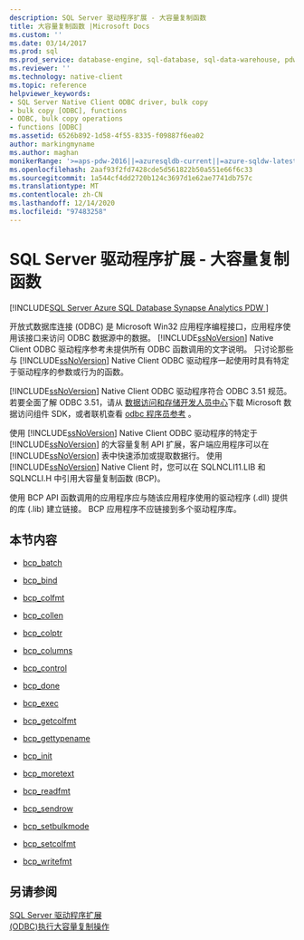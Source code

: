 ```yaml
---
description: SQL Server 驱动程序扩展 - 大容量复制函数
title: 大容量复制函数 |Microsoft Docs
ms.custom: ''
ms.date: 03/14/2017
ms.prod: sql
ms.prod_service: database-engine, sql-database, sql-data-warehouse, pdw
ms.reviewer: ''
ms.technology: native-client
ms.topic: reference
helpviewer_keywords:
- SQL Server Native Client ODBC driver, bulk copy
- bulk copy [ODBC], functions
- ODBC, bulk copy operations
- functions [ODBC]
ms.assetid: 6526b892-1d58-4f55-8335-f09887f6ea02
author: markingmyname
ms.author: maghan
monikerRange: '>=aps-pdw-2016||=azuresqldb-current||=azure-sqldw-latest||>=sql-server-2016||>=sql-server-linux-2017||=azuresqldb-mi-current'
ms.openlocfilehash: 2aaf93f2fd7428cde5d561822b50a551e66f6c33
ms.sourcegitcommit: 1a544cf4dd2720b124c3697d1e62ae7741db757c
ms.translationtype: MT
ms.contentlocale: zh-CN
ms.lasthandoff: 12/14/2020
ms.locfileid: "97483258"
---
```

# <a name="sql-server-driver-extensions---bulk-copy-functions"></a>SQL Server 驱动程序扩展 - 大容量复制函数
[!INCLUDE[SQL Server Azure SQL Database Synapse Analytics PDW ](../../includes/applies-to-version/sql-asdb-asdbmi-asa-pdw.md)]

  开放式数据库连接 (ODBC) 是 Microsoft Win32 应用程序编程接口，应用程序使用该接口来访问 ODBC 数据源中的数据。 [!INCLUDE[ssNoVersion](../../includes/ssnoversion-md.md)] Native Client ODBC 驱动程序参考未提供所有 ODBC 函数调用的文字说明。 只讨论那些与 [!INCLUDE[ssNoVersion](../../includes/ssnoversion-md.md)] Native Client ODBC 驱动程序一起使用时具有特定于驱动程序的参数或行为的函数。  
  
 [!INCLUDE[ssNoVersion](../../includes/ssnoversion-md.md)] Native Client ODBC 驱动程序符合 ODBC 3.51 规范。 若要全面了解 ODBC 3.51，请从 [数据访问和存储开发人员中心](https://go.microsoft.com/fwlink?linkid=4173)下载 Microsoft 数据访问组件 SDK，或者联机查看 [odbc 程序员参考](../../odbc/reference/odbc-programmer-s-reference.md) 。  
 
 使用 [!INCLUDE[ssNoVersion](../../includes/ssnoversion-md.md)] Native Client ODBC 驱动程序的特定于 [!INCLUDE[ssNoVersion](../../includes/ssnoversion-md.md)] 的大容量复制 API 扩展，客户端应用程序可以在 [!INCLUDE[ssNoVersion](../../includes/ssnoversion-md.md)] 表中快速添加或提取数据行。  使用 [!INCLUDE[ssNoVersion](../../includes/ssnoversion-md.md)] Native Client 时，您可以在 SQLNCLI11.LIB 和 SQLNCLI.H 中引用大容量复制函数 (BCP)。  
  
 使用 BCP API 函数调用的应用程序应与随该应用程序使用的驱动程序 (.dll) 提供的库 (.lib) 建立链接。 BCP 应用程序不应链接到多个驱动程序库。  
  
## <a name="in-this-section"></a>本节内容  
  
-   [bcp_batch](../../relational-databases/native-client-odbc-extensions-bulk-copy-functions/bcp-batch.md)  
  
-   [bcp_bind](../../relational-databases/native-client-odbc-extensions-bulk-copy-functions/bcp-bind.md)  
  
-   [bcp_colfmt](../../relational-databases/native-client-odbc-extensions-bulk-copy-functions/bcp-colfmt.md)  
  
-   [bcp_collen](../../relational-databases/native-client-odbc-extensions-bulk-copy-functions/bcp-collen.md)  
  
-   [bcp_colptr](../../relational-databases/native-client-odbc-extensions-bulk-copy-functions/bcp-colptr.md)  
  
-   [bcp_columns](../../relational-databases/native-client-odbc-extensions-bulk-copy-functions/bcp-columns.md)  
  
-   [bcp_control](../../relational-databases/native-client-odbc-extensions-bulk-copy-functions/bcp-control.md)  
  
-   [bcp_done](../../relational-databases/native-client-odbc-extensions-bulk-copy-functions/bcp-done.md)  
  
-   [bcp_exec](../../relational-databases/native-client-odbc-extensions-bulk-copy-functions/bcp-exec.md)  
  
-   [bcp_getcolfmt](../../relational-databases/native-client-odbc-extensions-bulk-copy-functions/bcp-getcolfmt.md)  
  
-   [bcp_gettypename](../../relational-databases/native-client-odbc-extensions-bulk-copy-functions/bcp-gettypename.md)  
  
-   [bcp_init](../../relational-databases/native-client-odbc-extensions-bulk-copy-functions/bcp-init.md)  
  
-   [bcp_moretext](../../relational-databases/native-client-odbc-extensions-bulk-copy-functions/bcp-moretext.md)  
  
-   [bcp_readfmt](../../relational-databases/native-client-odbc-extensions-bulk-copy-functions/bcp-readfmt.md)  
  
-   [bcp_sendrow](../../relational-databases/native-client-odbc-extensions-bulk-copy-functions/bcp-sendrow.md)  
  
-   [bcp_setbulkmode](../../relational-databases/native-client-odbc-extensions-bulk-copy-functions/bcp-setbulkmode.md)  
  
-   [bcp_setcolfmt](../../relational-databases/native-client-odbc-extensions-bulk-copy-functions/bcp-setcolfmt.md)  
  
-   [bcp_writefmt](../../relational-databases/native-client-odbc-extensions-bulk-copy-functions/bcp-writefmt.md)  
  
## <a name="see-also"></a>另请参阅  
 [SQL Server 驱动程序扩展]()   
 [&#40;ODBC&#41;执行大容量复制操作 ](../../relational-databases/native-client-odbc-bulk-copy-operations/performing-bulk-copy-operations-odbc.md)  
  
